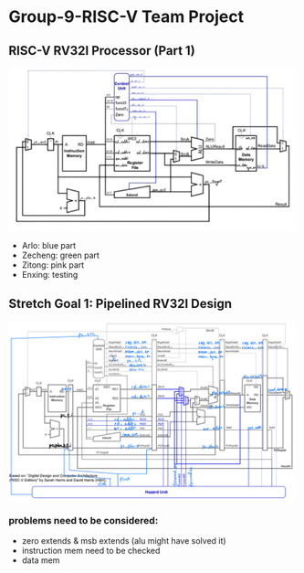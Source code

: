 # Group-9-RISC-V Team Project

## RISC-V RV32I Processor (Part 1)
  
![part 1 task allocation](/images/overall_structure.jpg)

- Arlo: blue part
- Zecheng: green part
- Zitong: pink part
- Enxing: testing

## Stretch Goal 1: Pipelined RV32I Design
![pipeline schematic](/images/pipeline.jpeg)
### problems need to be considered:
- zero extends & msb extends (alu might have solved it)
- instruction mem need to be checked
- data mem

